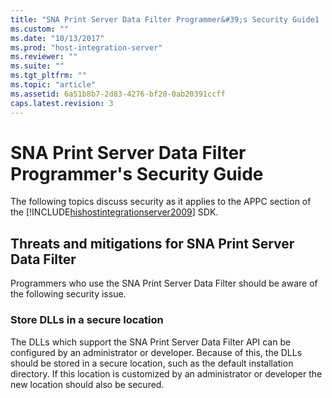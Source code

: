 ```yaml
---
title: "SNA Print Server Data Filter Programmer&#39;s Security Guide1 | Microsoft Docs"
ms.custom: ""
ms.date: "10/13/2017"
ms.prod: "host-integration-server"
ms.reviewer: ""
ms.suite: ""
ms.tgt_pltfrm: ""
ms.topic: "article"
ms.assetid: 6a51b8b7-2d83-4276-bf20-0ab20391ccff
caps.latest.revision: 3
---
```

# SNA Print Server Data Filter Programmer&#39;s Security Guide
The following topics discuss security as it applies to the APPC section of the [!INCLUDE[hishostintegrationserver2009](../core/includes/hishostintegrationserver2009-md.md)] SDK.  
  
## Threats and mitigations for SNA Print Server Data Filter  
 Programmers who use the SNA Print Server Data Filter should be aware of the following security issue.  
  
### Store DLLs in a secure location  
 The DLLs which support the SNA Print Server Data Filter API can be configured by an administrator or developer. Because of this, the DLLs should be stored in a secure location, such as the default installation directory. If this location is customized by an administrator or developer the new location should also be secured.